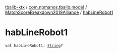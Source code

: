 [tbalib-ktx](../../index.md) / [com.npmanos.tbalib.model](../index.md) / [MatchScoreBreakdown2019Alliance](index.md) / [habLineRobot1](./hab-line-robot1.md)

# habLineRobot1

`val habLineRobot1: `[`String`](https://kotlinlang.org/api/latest/jvm/stdlib/kotlin/-string/index.html)`?`